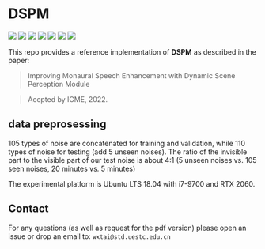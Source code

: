 # DSPM

![](https://img.shields.io/badge/python-3.7-green)
![](https://img.shields.io/badge/pytorch-1.6-green)
![](https://img.shields.io/badge/cudatoolkit-10.1-green)
![](https://img.shields.io/badge/cuda-11.0-green)
![](https://img.shields.io/badge/cudnn-7.6.5-green)
![](https://img.shields.io/badge/pystoi-0.3.3-green)
![](https://img.shields.io/badge/pypesq-1.2.4-green)

This repo provides a reference implementation of **DSPM** as described in the paper:

> Improving Monaural Speech Enhancement with Dynamic Scene Perception Module

> Accpted by ICME, 2022. 

## data preprosessing

105 types of noise are concatenated for training and validation, while 110 types of noise for testing (add 5 unseen noises).  The ratio of the invisible part to the visible part of our test noise is about 4:1 (5 unseen noises vs. 105 seen noises, 20 minutes vs. 5 minutes)

The  experimental platform  is  Ubuntu  LTS  18.04  with  i7-9700  and  RTX  2060.


## Contact

For any questions (as well as request for the pdf version) please open an issue or drop an email to: `wxtai@std.uestc.edu.cn`
